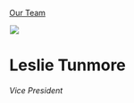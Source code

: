 





[Our Team](/who-we-are/team/)


![](data:image/gif;base64,R0lGODlhAQABAAAAACH5BAEKAAEALAAAAAABAAEAAAICTAEAOw==)![](https://www.gmmb.com/wp-content/uploads/2019/09/Leslie-Tunmore_BW-Headshot_2022_SM-468x468.jpg)


Leslie Tunmore
==============


###### Vice President











